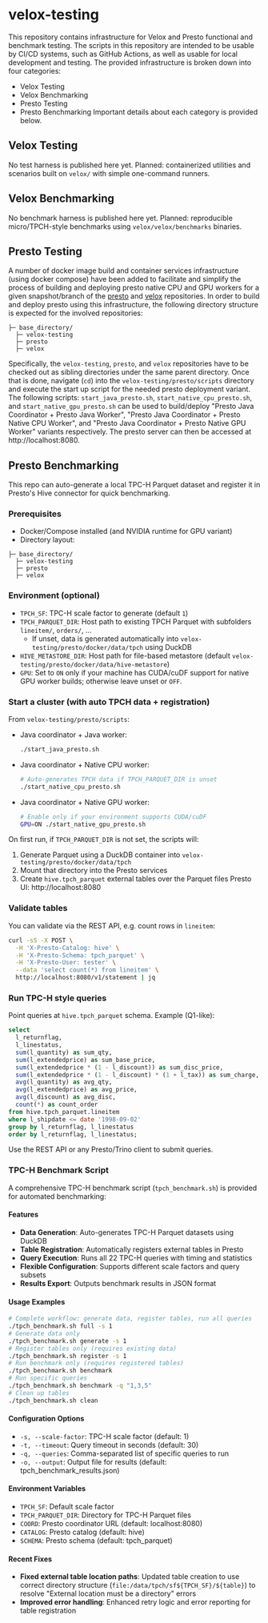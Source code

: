 # velox-testing
This repository contains infrastructure for Velox and Presto functional and benchmark testing. The scripts in this repository are intended to be usable by CI/CD systems, such as GitHub Actions, as well as usable for local development and testing.
The provided infrastructure is broken down into four categories:
- Velox Testing
- Velox Benchmarking
- Presto Testing
- Presto Benchmarking
Important details about each category is provided below.
## Velox Testing
No test harness is published here yet. Planned: containerized utilities and scenarios built on `velox/` with simple one-command runners.
## Velox Benchmarking
No benchmark harness is published here yet. Planned: reproducible micro/TPCH-style benchmarks using `velox/velox/benchmarks` binaries.
## Presto Testing
A number of docker image build and container services infrastructure (using docker compose) have been added to facilitate and simplify the process of building and deploying presto native CPU and GPU workers for a given snapshot/branch of the [presto](https://github.com/prestodb/presto) and [velox](https://github.com/facebookincubator/velox) repositories. In order to build and deploy presto using this infrastructure, the following directory structure is expected for the involved repositories:
```
├─ base_directory/
  ├─ velox-testing
  ├─ presto
  ├─ velox
```
Specifically, the `velox-testing`, `presto`, and `velox` repositories have to be checked out as sibling directories under the same parent directory. Once that is done, navigate (`cd`) into the `velox-testing/presto/scripts` directory and execute the start up script for the needed presto deployment variant. The following scripts: `start_java_presto.sh`, `start_native_cpu_presto.sh`, and `start_native_gpu_presto.sh` can be used to build/deploy "Presto Java Coordinator + Presto Java Worker", "Presto Java Coordinator + Presto Native CPU Worker", and "Presto Java Coordinator + Presto Native GPU Worker" variants respectively. The presto server can then be accessed at http://localhost:8080.
## Presto Benchmarking
This repo can auto-generate a local TPC-H Parquet dataset and register it in Presto's Hive connector for quick benchmarking.
### Prerequisites
- Docker/Compose installed (and NVIDIA runtime for GPU variant)
- Directory layout:
```
├─ base_directory/
  ├─ velox-testing
  ├─ presto
  ├─ velox
```
### Environment (optional)
- `TPCH_SF`: TPC-H scale factor to generate (default `1`)
- `TPCH_PARQUET_DIR`: Host path to existing TPCH Parquet with subfolders `lineitem/`, `orders/`, ...
  - If unset, data is generated automatically into `velox-testing/presto/docker/data/tpch` using DuckDB
- `HIVE_METASTORE_DIR`: Host path for file-based metastore (default `velox-testing/presto/docker/data/hive-metastore`)
- `GPU`: Set to `ON` only if your machine has CUDA/cuDF support for native GPU worker builds; otherwise leave unset or `OFF`.
### Start a cluster (with auto TPCH data + registration)
From `velox-testing/presto/scripts`:
- Java coordinator + Java worker:
  ```bash
  ./start_java_presto.sh
  ```
- Java coordinator + Native CPU worker:
  ```bash
  # Auto-generates TPCH data if TPCH_PARQUET_DIR is unset
  ./start_native_cpu_presto.sh
  ```
- Java coordinator + Native GPU worker:
  ```bash
  # Enable only if your environment supports CUDA/cuDF
  GPU=ON ./start_native_gpu_presto.sh
  ```
On first run, if `TPCH_PARQUET_DIR` is not set, the scripts will:
1) Generate Parquet using a DuckDB container into `velox-testing/presto/docker/data/tpch`
2) Mount that directory into the Presto services
3) Create `hive.tpch_parquet` external tables over the Parquet files
Presto UI: http://localhost:8080
### Validate tables
You can validate via the REST API, e.g. count rows in `lineitem`:
```bash
curl -sS -X POST \
  -H 'X-Presto-Catalog: hive' \
  -H 'X-Presto-Schema: tpch_parquet' \
  -H 'X-Presto-User: tester' \
  --data 'select count(*) from lineitem' \
  http://localhost:8080/v1/statement | jq
```
### Run TPC-H style queries
Point queries at `hive.tpch_parquet` schema. Example (Q1-like):
```sql
select
  l_returnflag,
  l_linestatus,
  sum(l_quantity) as sum_qty,
  sum(l_extendedprice) as sum_base_price,
  sum(l_extendedprice * (1 - l_discount)) as sum_disc_price,
  sum(l_extendedprice * (1 - l_discount) * (1 + l_tax)) as sum_charge,
  avg(l_quantity) as avg_qty,
  avg(l_extendedprice) as avg_price,
  avg(l_discount) as avg_disc,
  count(*) as count_order
from hive.tpch_parquet.lineitem
where l_shipdate <= date '1998-09-02'
group by l_returnflag, l_linestatus
order by l_returnflag, l_linestatus;
```
Use the REST API or any Presto/Trino client to submit queries.
### TPC-H Benchmark Script
A comprehensive TPC-H benchmark script (`tpch_benchmark.sh`) is provided for automated benchmarking:
#### Features
- **Data Generation**: Auto-generates TPC-H Parquet datasets using DuckDB
- **Table Registration**: Automatically registers external tables in Presto
- **Query Execution**: Runs all 22 TPC-H queries with timing and statistics
- **Flexible Configuration**: Supports different scale factors and query subsets
- **Results Export**: Outputs benchmark results in JSON format
#### Usage Examples
```bash
# Complete workflow: generate data, register tables, run all queries
./tpch_benchmark.sh full -s 1
# Generate data only
./tpch_benchmark.sh generate -s 1
# Register tables only (requires existing data)
./tpch_benchmark.sh register -s 1
# Run benchmark only (requires registered tables)
./tpch_benchmark.sh benchmark
# Run specific queries
./tpch_benchmark.sh benchmark -q "1,3,5"
# Clean up tables
./tpch_benchmark.sh clean
```
#### Configuration Options
- `-s, --scale-factor`: TPC-H scale factor (default: 1)
- `-t, --timeout`: Query timeout in seconds (default: 30)
- `-q, --queries`: Comma-separated list of specific queries to run
- `-o, --output`: Output file for results (default: tpch_benchmark_results.json)
#### Environment Variables
- `TPCH_SF`: Default scale factor
- `TPCH_PARQUET_DIR`: Directory for TPC-H Parquet files
- `COORD`: Presto coordinator URL (default: localhost:8080)
- `CATALOG`: Presto catalog (default: hive)
- `SCHEMA`: Presto schema (default: tpch_parquet)
#### Recent Fixes
- **Fixed external table location paths**: Updated table creation to use correct directory structure (`file:/data/tpch/sf${TPCH_SF}/${table}`) to resolve "External location must be a directory" errors
- **Improved error handling**: Enhanced retry logic and error reporting for table registration
